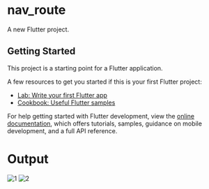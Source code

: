# nav_route

A new Flutter project.

## Getting Started

This project is a starting point for a Flutter application.

A few resources to get you started if this is your first Flutter project:

- [Lab: Write your first Flutter app](https://docs.flutter.dev/get-started/codelab)
- [Cookbook: Useful Flutter samples](https://docs.flutter.dev/cookbook)

For help getting started with Flutter development, view the
[online documentation](https://docs.flutter.dev/), which offers tutorials,
samples, guidance on mobile development, and a full API reference.
# Output
![1](https://github.com/user-attachments/assets/ea1b9f27-03ab-4aca-b2aa-4259ce172227)   ![2](https://github.com/user-attachments/assets/f52411b7-a95d-429b-8e44-3b94c6bea313)



